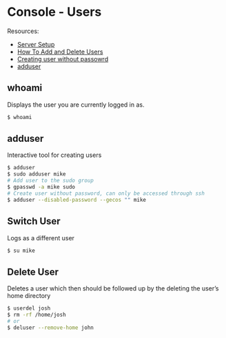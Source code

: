 # Console - Users

Resources:
- [Server Setup](https://www.digitalocean.com/community/tutorials/initial-server-setup-with-ubuntu-14-04)
- [How To Add and Delete Users](https://www.digitalocean.com/community/tutorials/how-to-add-and-delete-users-on-an-ubuntu-14-04-vps)
- [Creating user without passowrd](http://unix.stackexchange.com/questions/56765/creating-an-user-without-a-password)
- [adduser](http://www.unix.com/man-page/Linux/8/adduser/)

## whoami
Displays the user you are currently logged in as.
```sh
$ whoami
```

## adduser
Interactive tool for creating users

```sh
$ adduser
$ sudo adduser mike
# Add user to the sudo group
$ gpasswd -a mike sudo
# Create user without password, can only be accessed through ssh
$ adduser --disabled-password --gecos "" mike
```

## Switch User
Logs as a different user
```sh
$ su mike
```

## Delete User
Deletes a user which then should be followed up by the deleting the user’s home directory
```sh
$ userdel josh
$ rm -rf /home/josh
# or
$ deluser --remove-home john
```
